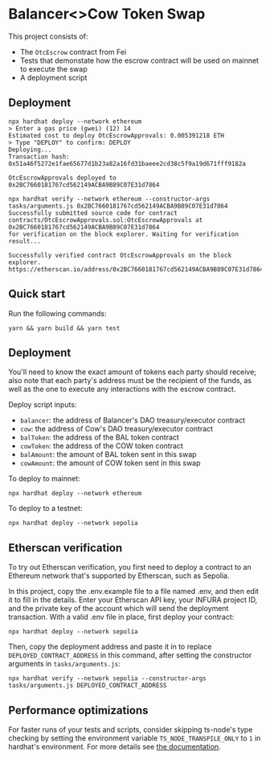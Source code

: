 # Balancer<>Cow Token Swap

This project consists of:

- The `OtcEscrow` contract from Fei
- Tests that demonstate how the escrow contract will be used on mainnet to execute the swap
- A deployment script

## Deployment

```
npx hardhat deploy --network ethereum
> Enter a gas price (gwei) (12) 14
Estimated cost to deploy OtcEscrowApprovals: 0.005391218 ETH
> Type "DEPLOY" to confirm: DEPLOY
Deploying...
Transaction hash: 0x51a46f5272e1fae65677d1b23a82a16fd31baeee2cd38c5f9a19d671fff9182a

OtcEscrowApprovals deployed to 0x2BC7660181767cd562149ACBA9B89C07E31d7864
```

```
npx hardhat verify --network ethereum --constructor-args tasks/arguments.js 0x2BC7660181767cd562149ACBA9B89C07E31d7864
Successfully submitted source code for contract
contracts/OtcEscrowApprovals.sol:OtcEscrowApprovals at 0x2BC7660181767cd562149ACBA9B89C07E31d7864
for verification on the block explorer. Waiting for verification result...

Successfully verified contract OtcEscrowApprovals on the block explorer.
https://etherscan.io/address/0x2BC7660181767cd562149ACBA9B89C07E31d7864#code
```

## Quick start

Run the following commands:

```shell
yarn && yarn build && yarn test
```

## Deployment

You'll need to know the exact amount of tokens each party should receive; also note that each party's address must be the recipient of the funds, as well as the one to execute any interactions with the escrow contract.

Deploy script inputs:

- `balancer`: the address of Balancer's DAO treasury/executor contract
- `cow`: the address of Cow's DAO treasury/executor contract
- `balToken`: the address of the BAL token contract
- `cowToken`: the address of the COW token contract
- `balAmount`: the amount of BAL token sent in this swap
- `cowAmount`: the amount of COW token sent in this swap

To deploy to mainnet:

```shell
npx hardhat deploy --network ethereum
```

To deploy to a testnet:

```shell
npx hardhat deploy --network sepolia
```

## Etherscan verification

To try out Etherscan verification, you first need to deploy a contract to an Ethereum network that's supported by Etherscan, such as Sepolia.

In this project, copy the .env.example file to a file named .env, and then edit it to fill in the details. Enter your Etherscan API key, your INFURA project ID, and the private key of the account which will send the deployment transaction. With a valid .env file in place, first deploy your contract:

```shell
npx hardhat deploy --network sepolia
```

Then, copy the deployment address and paste it in to replace `DEPLOYED_CONTRACT_ADDRESS` in this command, after setting the constructor arguments in `tasks/arguments.js`:

```shell
npx hardhat verify --network sepolia --constructor-args tasks/arguments.js DEPLOYED_CONTRACT_ADDRESS
```

## Performance optimizations

For faster runs of your tests and scripts, consider skipping ts-node's type checking by setting the environment variable `TS_NODE_TRANSPILE_ONLY` to `1` in hardhat's environment. For more details see [the documentation](https://hardhat.org/guides/typescript.html#performance-optimizations).
